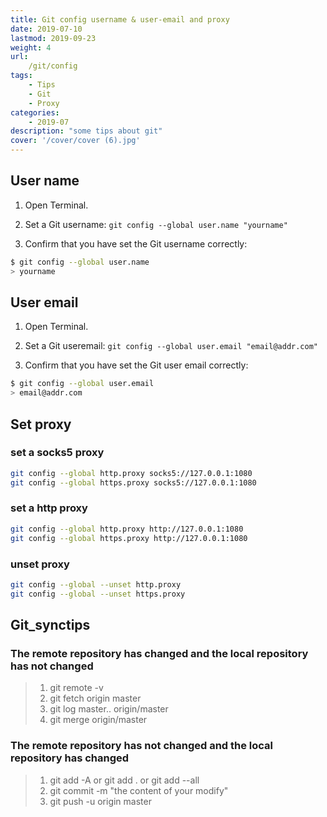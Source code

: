 ```yaml
---
title: Git config username & user-email and proxy
date: 2019-07-10
lastmod: 2019-09-23 
weight: 4
url:
    /git/config
tags:
    - Tips  
    - Git
    - Proxy
categories:
    - 2019-07
description: "some tips about git"
cover: '/cover/cover (6).jpg'
---
```



## User name

1. Open Terminal.

2. Set a Git username:
`git config --global user.name "yourname"`

3. Confirm that you have set the Git username correctly:

```bash
$ git config --global user.name
> yourname
```

## User email

1. Open Terminal.

2. Set a Git useremail:
`git config --global user.email "email@addr.com"`

3. Confirm that you have set the Git user email correctly:

```bash
$ git config --global user.email
> email@addr.com
```

## Set proxy

### set a socks5 proxy

```bash
git config --global http.proxy socks5://127.0.0.1:1080
git config --global https.proxy socks5://127.0.0.1:1080
```

### set a http proxy

```bash
git config --global http.proxy http://127.0.0.1:1080
git config --global https.proxy http://127.0.0.1:1080
```

### unset proxy

```bash
git config --global --unset http.proxy
git config --global --unset https.proxy
```

## Git_synctips

### The remote repository has changed and the local repository has not changed

>1. git remote -v
>2. git fetch origin master
>3. git log master.. origin/master
>4. git merge origin/master

### The remote repository has not changed and the local repository has changed

>1. git add -A or git add . or git add --all
>2. git commit -m "the content of your modify"
>3. git push -u origin master
